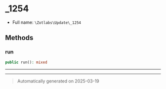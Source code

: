 
# _1254





* Full name: `\Zotlabs\Update\_1254`




## Methods


### run



```php
public run(): mixed
```












***


***
> Automatically generated on 2025-03-19
